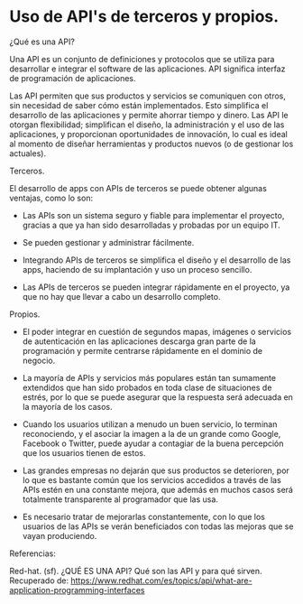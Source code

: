 # Uso de API's de terceros y propios.

¿Qué es una API? 

Una API es un conjunto de definiciones y protocolos que se utiliza para desarrollar e integrar el software de las aplicaciones. API significa interfaz de programación de aplicaciones.

Las API permiten que sus productos y servicios se comuniquen con otros, sin necesidad de saber cómo están implementados. Esto simplifica el desarrollo de las aplicaciones y permite ahorrar tiempo y dinero. Las API le otorgan flexibilidad; simplifican el diseño, la administración y el uso de las aplicaciones, y proporcionan oportunidades de innovación, lo cual es ideal al momento de diseñar herramientas y productos nuevos (o de gestionar los actuales).

Terceros. 

El desarrollo de apps con APIs de terceros se puede obtener algunas ventajas, como lo son:

* Las APIs son un sistema seguro y fiable para implementar el proyecto, gracias a que ya han sido desarrolladas y probadas por un equipo IT.

* Se pueden gestionar y administrar fácilmente.

* Integrando APIs de terceros se simplifica el diseño y el desarrollo de las apps, haciendo de su implantación y uso un proceso sencillo.

* Las APIs de terceros se pueden integrar rápidamente en el proyecto, ya que no hay que llevar a cabo un desarrollo completo.

Propios.

* El poder integrar en cuestión de segundos mapas, imágenes o servicios de autenticación en las aplicaciones descarga gran parte de la programación y permite centrarse rápidamente en el dominio de negocio.

* La mayoría de APIs y servicios más populares están tan sumamente extendidos que han sido probados en toda clase de situaciones de estrés, por lo que se puede asegurar que la respuesta será adecuada en la mayoría de los casos.

* Cuando los usuarios utilizan a menudo un buen servicio, lo terminan reconociendo, y el asociar la imagen a la de un grande como Google, Facebook o Twitter, puede ayudar a contagiar de la buena percepción que los usuarios tienen de estos.

* Las grandes empresas no dejarán que sus productos se deterioren, por lo que es bastante común que los servicios accedidos a través de las APIs estén en una constante mejora, que además en muchos casos será totalmente transparente al programador que las usa.

* Es necesario tratar de mejorarlas constantemente, con lo que los usuarios de las APIs se verán beneficiados con todas las mejoras que se vayan produciendo.

Referencias: 

Red-hat. (sf). ¿QUÉ ES UNA API? Qué son las API y para qué sirven. Recuperado de: https://www.redhat.com/es/topics/api/what-are-application-programming-interfaces
